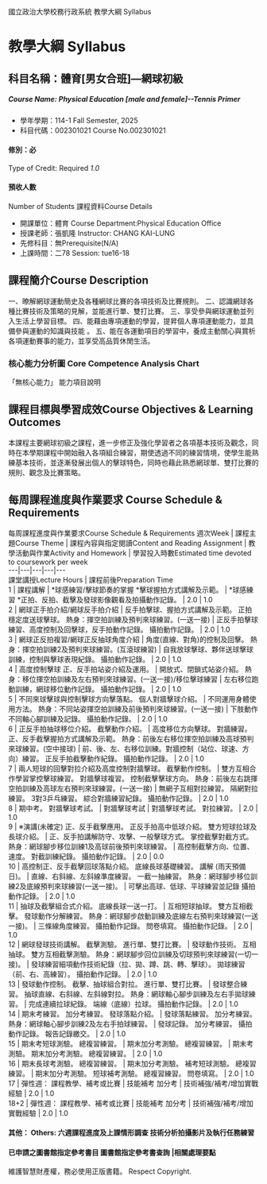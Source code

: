 國立政治大學校務行政系統 教學大綱 Syllabus
# 教學大綱 Syllabus
##  科目名稱：體育[男女合班]—網球初級 
#####  Course Name: Physical Education [male and female]--Tennis Primer
  * 學年學期：114-1 Fall Semester, 2025 
  * 科目代碼：002301021 Course No.002301021
#### 修別：必
Type of Credit: Required 
_1.0_
#### 預收人數
Number of Students
課程資料Course Details
  * 開課單位：體育 Course Department:Physical Education Office 
  * 授課老師：張凱隆 Instructor: CHANG KAI-LUNG 
  * 先修科目：無Prerequisite(N/A)
  * 上課時間：二78 Session: tue16-18
##  課程簡介Course Description
一、暸解網球運動簡史及各種網球比賽的各項技術及比賽規則。
二、認識網球各種比賽技術及策略的見解，並能進行單、雙打比賽。
三、享受參與網球運動並列入生活上學習目標。
四、能藉由專項運動的學習，提昇個人專項運動能力，並具備參與運動的知識與技能 。
五、能在各運動項目的學習中，養成主動關心與賞析各項運動賽事的能力，並享受高品質休閒生活。
###  核心能力分析圖 Core Competence Analysis Chart
「無核心能力」 
能力項目說明
##  課程目標與學習成效Course Objectives & Learning Outcomes 
本課程主要網球初級之課程，進一步修正及強化學習者之各項基本技術及觀念，同時在本學期課程中開始融入各項組合練習，期使透過不同的練習情境，使學生能熟練基本技術，並逐漸發展出個人的擊球特色，同時也藉此熟悉網球單、雙打比賽的規則、觀念及比賽策略。
##  每周課程進度與作業要求 Course Schedule & Requirements
每周課程進度與作業要求Course Schedule & Requirements
週次Week |  課程主題Course Theme |  課程內容與指定閱讀Content and Reading Assignment |  教學活動與作業Activity and Homework |  學習投入時數Estimated time devoted to coursework per week  
---|---|---|---|---  
課堂講授Lecture Hours |  課程前後Preparation Time  
1 |  課程講解 |  *球感練習/擊球節奏的掌握 *擊球握拍方式講解及示範。 |  *球感練習 *正拍、反拍、截擊及發球影像觀看及拍攝動作記錄。 |  2.0 |  1.0  
2 |  網球正手拍介紹/網球反手拍介紹 |  反手拍擊球、握拍方式講解及示範。 正拍穩定度送球擊球。 熱身：揮空拍訓練及預判來球練習。(一送一接) |  正反手拍擊球練習、高度控制及回擊球，反手拍動作記錄。 攝拍動作記錄。 |  2.0 |  1.0  
3 |  網球正反拍複習/網球正反抽球角度介紹 |  角度(直線、對角)的控制及回擊。 熱身：揮空拍訓練2及預判來球練習。(互滾球練習) |  自我放球擊球、夥伴送球擊球訓練，控制與擊球表現紀錄。 攝拍動作記錄。 |  2.0 |  1.0  
4 |  高度控制擊球 正、反手拍站姿介紹及運用。 |  開放式、閉鎖式站姿介紹。 熱身：移位揮空拍訓練及左右預判來球練習。(一送一接)/移位擊球練習 |  左右移位跑動訓練，網球移位動作記錄。 攝拍動作記錄。 |  2.0 |  1.0  
5 |  不同來球擊球與控制擊球方向擊落點。 個人對牆擊球介紹。 |  不同運用身體使用方法。 熱身：不同站姿揮空拍訓練及前後預判來球練習。(一送一接) |  下肢動作不同軸心腳訓練及記錄。 攝拍動作記錄。 |  2.0 |  1.0  
6 |  正反手拍抽球移位介紹。 截擊動作介紹。 |  高度移位方向擊球。 對牆練習。 正、反手截擊握拍方式講解及示範。 熱身：前後左右移位揮空拍訓練及高球預判來球練習。(空中接球) |  前、後、左、右移位訓練。對牆控制（站位、球速、方向）練習。 正反手拍截擊動作紀錄。 攝拍動作記錄。 |  2.0 |  1.0  
7 |  兩人短球的回擊對拉介紹及高度控制對牆擊球。 截擊動作控制。 |  雙方互相合作學習掌控擊球練習。 對牆擊球複習。 控制截擊擊球方向。 熱身：前後左右跳揮空拍訓練及高球左右預判來球練習。(一送一接) |  無網子互相對拉練習。 隔網對拉練習。 3對3乒乓練習。 綜合對牆練習紀錄。 攝拍動作記錄。 |  2.0 |  1.0  
8 |  期中考。 對牆擊球考試。 |  對牆擊球考試 |  對牆擊球考試。 對拉練習。 |  2.0 |  1.0  
9 |  ※演講(未確定) 正、反手截擊應用。 正反手拍高中低球介紹。 雙方短球拉球及長球介紹。 |  正、反手拍講解防守、攻擊、一般擊球方式。 掌控截擊對截方式。 熱身：網球腳步移位訓練1及高球前後預判來球練習。 |  高控制截擊方向、位置、速度。 對截訓練紀錄。 攝拍動作記錄。 |  2.0 |  0.0  
10 |  高控制正、反手截擊回球落點介紹。 底線長球基礎練習。 講解 (雨天預備日)。 |  直線、右斜線、左斜線準度練習。 一截一抽練習。 熱身：網球腳步移位訓練2及底線預判來球練習(一送一接)。 |  可擊出高球、低球、平球練習並記錄 攝拍動作記錄。 |  2.0 |  1.0  
11 |  抽球及截擊組合式介紹。 底線長球一送一打。 |  互相短球抽球。 雙方互相截擊。 發球動作分解練習。 熱身：網球腳步啟動訓練及底線左右預判來球練習(一送一接)。 |  三條線角度練習。 攝拍動作記錄。 問卷填寫。 攝拍動作記錄。 |  2.0 |  1.0  
12 |  網球發球技術講解。 截擊測驗。 進行單、雙打比賽。 |  發球動作技術。 互相抽球。 雙方互相截擊測驗。 熱身：網球腳步回位訓練及切球預判來球練習(一切一接)。 |  發球練習細項動作技術紀錄（拉、拋、蹲、跳、轉、擊球）。 拋球練習（前、右、高練習）。 攝拍動作記錄。 |  2.0 |  1.0  
13 |  發球動作控制。 截擊、抽球組合對拉。 進行單、雙打比賽。 |  發球整合練習。 抽球直線、右斜線、左斜線對拉。 熱身：網球軸心腳步訓練及左右手拋球練習。 |  完成連續拉球紀錄。 端線（底線）拉球。 攝拍動作記錄。 |  2.0 |  1.0  
14 |  期末考練習。 加分考練習。 發球落點介紹。 |  發球落點練習。 加分考練習。 熱身：網球軸心腳步訓練2及左右手拍球練習。 |  發球記錄。 加分考練習。 攝拍動作記錄。 報告記錄繳交。 |  2.0 |  1.0  
15 |  期末考短球測驗。 總複習練習。 |  期末加分考測驗。 總複習練習。 |  期末考測驗。 期末加分考測驗。 總複習練習。 |  2.0 |  1.0  
16 |  期末長球考測驗。 總複習練習。 |  期末加分考測驗。 補考短球測驗。 總複習練習。 |  期末加分考測驗。 短球補考測驗。 總複習練習。 問卷填寫。 |  2.0 |  1.0  
17 |  彈性週： 課程教學、補考或比賽 |  技能補考 加分考 |  技術補強/補考/增加實戰經驗 |  2.0 |  1.0  
18+2 |  彈性週： 課程教學、補考或比賽 |  技能補考 加分考 |  技術補強/補考/增加實戰經驗 |  2.0 |  1.0  
####  其他： Others: 六週課程進度及上課情形調查 技術分析拍攝影片及執行任務練習 
####  已申請之圖書館指定參考書目  圖書館指定參考書查詢 |相關處理要點
維護智慧財產權，務必使用正版書籍。 Respect Copyright.
